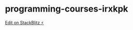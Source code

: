 # programming-courses-irxkpk

[Edit on StackBlitz ⚡️](https://stackblitz.com/edit/programming-courses-irxkpk)